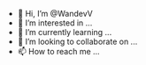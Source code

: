 - 👋 Hi, I’m @WandevV
- 👀 I’m interested in ...
- 🌱 I’m currently learning ...
- 💞️ I’m looking to collaborate on ...
- 📫 How to reach me ...

<!---
WandevV/WandevV is a ✨ special ✨ repository because its `README.md` (this file) appears on your GitHub profile.
You can click the Preview link to take a look at your changes.
--->
